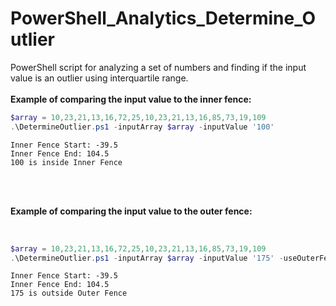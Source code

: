 # PowerShell_Analytics_Determine_Outlier
PowerShell script for analyzing a set of numbers and finding if the input value is an outlier using interquartile range.
</br>
</br>
**Example of comparing the input value to the inner fence:**
</br>
```PowerShell
$array = 10,23,21,13,16,72,25,10,23,21,13,16,85,73,19,109
.\DetermineOutlier.ps1 -inputArray $array -inputValue '100'
```

```
Inner Fence Start: -39.5
Inner Fence End: 104.5
100 is inside Inner Fence
```

</br>
</br>

**Example of comparing the input value to the outer fence:**

</br>

```PowerShell
$array = 10,23,21,13,16,72,25,10,23,21,13,16,85,73,19,109
.\DetermineOutlier.ps1 -inputArray $array -inputValue '175' -useOuterFence $True
```

```
Inner Fence Start: -39.5
Inner Fence End: 104.5
175 is outside Outer Fence
```
